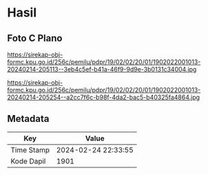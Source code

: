 # Hasil

## Foto C Plano

https://sirekap-obj-formc.kpu.go.id/256c/pemilu/pdpr/19/02/02/20/01/1902022001013-20240214-205113--3eb4c5ef-b41a-46f9-9d9e-3b0131c34004.jpg

https://sirekap-obj-formc.kpu.go.id/256c/pemilu/pdpr/19/02/02/20/01/1902022001013-20240214-205254--a2cc7f6c-b98f-4da2-bac5-b40325fa4864.jpg


## Metadata

| Key        | Value               |
| ---------- | ------------------- |
| Time Stamp | 2024-02-24 22:33:55 |
| Kode Dapil | 1901                |



